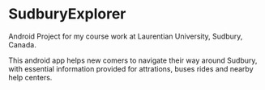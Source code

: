 # SudburyExplorer
Android Project for my course work at Laurentian University, Sudbury, Canada.

This android app helps new comers to navigate their way around Sudbury, with essential information provided for attrations,
buses rides and nearby help centers.
